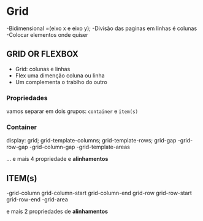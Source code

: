 # Grid
-Bidimensional =(eixo x e eixo y);
-Divisão das paginas em linhas é colunas
-Colocar elementos onde quiser

## GRID OR FLEXBOX
- Grid: colunas e linhas
- Flex uma dimenção coluna ou linha 
- Um complementa o trablho do outro

### Propriedades

vamos separar em dois grupos: 
`container` e `item(s)`

### Container

display: grid;
grid-template-columns;
grid-template-rows;
grid-gap
    -grid-row-gap
    -grid-column-gap
-grid-template-areas

... e mais 4 propriedade e **alinhamentos**

## ITEM(s)

-grid-column
    grid-column-start
    grid-column-end
grid-row
    grid-row-start
    grid-row-end
-grid-area

e mais 2 propriedades de **alinhamentos**